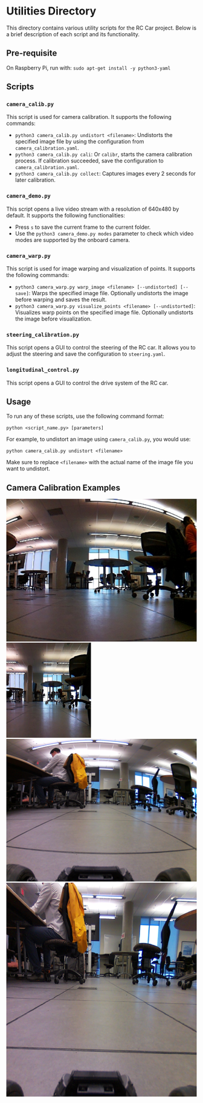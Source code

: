 # Utilities Directory

This directory contains various utility scripts for the RC Car project. Below is a brief description of each script and its functionality.

## Pre-requisite

On Raspberry Pi, run with: `sudo apt-get install -y python3-yaml`

## Scripts

### `camera_calib.py`
This script is used for camera calibration. It supports the following commands:
- `python3 camera_calib.py undistort <filename>`: Undistorts the specified image file by using the configuration from `camera_calibration.yaml`.
- `python3 camera_calib.py cali`: Or `calibr`, starts the camera calibration process. If calibration succeeded, save the configuration to `camera_calibration.yaml`.
- `python3 camera_calib.py collect`: Captures images every 2 seconds for later calibration.

### `camera_demo.py`
This script opens a live video stream with a resolution of 640x480 by default. It supports the following functionalities:
- Press `s` to save the current frame to the current folder.
- Use the `python3 camera_demo.py modes` parameter to check which video modes are supported by the onboard camera.

### `camera_warp.py`
This script is used for image warping and visualization of points. It supports the following commands:
- `python3 camera_warp.py warp_image <filename> [--undistorted] [--save]`: Warps the specified image file. Optionally undistorts the image before warping and saves the result.
- `python3 camera_warp.py visualize_points <filename> [--undistorted]`: Visualizes warp points on the specified image file. Optionally undistorts the image before visualization.

### `steering_calibration.py`
This script opens a GUI to control the steering of the RC car. It allows you to adjust the steering and save the configuration to `steering.yaml`.

### `longitudinal_control.py`
This script opens a GUI to control the drive system of the RC car.

## Usage

To run any of these scripts, use the following command format:
```
python <script_name.py> [parameters]
```

For example, to undistort an image using `camera_calib.py`, you would use:
```
python camera_calib.py undistort <filename>
```

Make sure to replace `<filename>` with the actual name of the image file you want to undistort.

## Camera Calibration Examples

![](640x480.jpg?raw=true)
![](Undistorted-640x480.png?raw=true)
![](2592x1944.jpg?raw=true)
![](Undistorted-2592x1944.png?raw=true)
